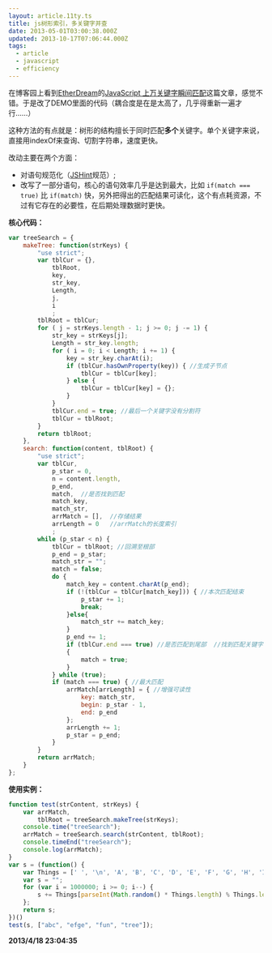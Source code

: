 ```yaml
---
layout: article.11ty.ts
title: js树形索引，多关键字并查
date: 2013-05-01T03:00:38.000Z
updated: 2013-10-17T07:06:44.000Z
tags:
  - article
  - javascript
  - efficiency
---
```


在博客园上看到[EtherDream](http://www.cnblogs.com/index-html/)的[JavaScript 上万关键字瞬间匹配](http://www.cnblogs.com/index-html/archive/2013/04/17/3025682.html)这篇文章，感觉不错。于是改了DEMO里面的代码（耦合度是在是太高了，几乎得重新一遍才行……）

这种方法的有点就是：树形的结构擅长于同时匹配**多个**关键字。单个关键字来说，直接用indexOf来查询、切割字符串，速度更快。

改动主要在两个方面：
- 对语句规范化（[JSHint](http://www.jshint.com/)规范）;
- 改写了一部分语句，核心的语句效率几乎是达到最大，比如 `if(match === true)` 比 `if(match)` 快，另外把得出的匹配结果可读化，这个有点耗资源，不过有它存在的必要性，在后期处理数据时更快。

**核心代码：**

``` javascript
var treeSearch = {
    makeTree: function(strKeys) {
        "use strict";
        var tblCur = {},
            tblRoot,
            key,
            str_key,
            Length,
            j,
            i
            ;
        tblRoot = tblCur;
        for ( j = strKeys.length - 1; j >= 0; j -= 1) {
            str_key = strKeys[j];
            Length = str_key.length;
            for ( i = 0; i < Length; i += 1) {
                key = str_key.charAt(i);
                if (tblCur.hasOwnProperty(key)) { //生成子节点 
                    tblCur = tblCur[key];
                } else {
                    tblCur = tblCur[key] = {};
                }
            }
            tblCur.end = true; //最后一个关键字没有分割符
            tblCur = tblRoot;
        }
        return tblRoot;
    },
    search: function(content, tblRoot) {
        "use strict";
        var tblCur,
            p_star = 0,
            n = content.length,
            p_end,
            match,  //是否找到匹配
            match_key,
            match_str,
            arrMatch = [],  //存储结果
            arrLength = 0   //arrMatch的长度索引
            ;
        while (p_star < n) {
            tblCur = tblRoot; //回溯至根部
            p_end = p_star;
            match_str = "";
            match = false;
            do {
                match_key = content.charAt(p_end);
                if (!(tblCur = tblCur[match_key])) { //本次匹配结束
                    p_star += 1;
                    break;
                }else{
                    match_str += match_key;
                }
                p_end += 1;
                if (tblCur.end === true) //是否匹配到尾部  //找到匹配关键字
                {
                    match = true;
                }
            } while (true);
            if (match === true) { //最大匹配
                arrMatch[arrLength] = { //增强可读性
                    key: match_str,
                    begin: p_star - 1,
                    end: p_end
                };
                arrLength += 1;
                p_star = p_end;
            }
        }
        return arrMatch;
    }
};
```

**使用实例：**

``` javascript
function test(strContent, strKeys) {
    var arrMatch,
        tblRoot = treeSearch.makeTree(strKeys);
    console.time("treeSearch");
    arrMatch = treeSearch.search(strContent, tblRoot);
    console.timeEnd("treeSearch");
    console.log(arrMatch);
}
var s = (function() {
    var Things = [' ', '\n', 'A', 'B', 'C', 'D', 'E', 'F', 'G', 'H', 'I', 'J', 'K', 'L', 'M', 'N', 'O', 'Q', 'R', 'S', 'T', 'U', 'V', 'W', 'X', 'Y', 'Z', 'a', 'b', 'c', 'd', 'e', 'f', 'g', 'h', 'i', 'j', 'k', 'l', 'm', 'n', 'o', 'q', 'r', 's', 't', 'u', 'v', 'w', 'x', 'y', 'z'];
    var s = "";
    for (var i = 1000000; i >= 0; i--) {
        s += Things[parseInt(Math.random() * Things.length) % Things.length]
    };
    return s;
})()
test(s, ["abc", "efge", "fun", "tree"]);
```

**2013/4/18 23:04:35**
